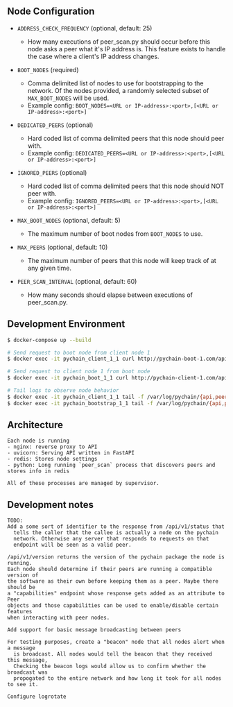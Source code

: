 ## Node Configuration
* `ADDRESS_CHECK_FREQUENCY` (optional, default: 25)
  * How many executions of peer_scan.py should occur before this node asks a peer what
    it's IP address is. This feature exists to handle the case where a client's IP
    address changes.

* `BOOT_NODES` (required)
  * Comma delimited list of nodes to use for bootstrapping to the network. Of the nodes
    provided, a randomly selected subset of `MAX_BOOT_NODES` will be used.
  * Example config: `BOOT_NODES=<URL or IP-address>:<port>,[<URL or IP-address>:<port>]`

* `DEDICATED_PEERS` (optional)
  * Hard coded list of comma delimited peers that this node should peer with.
  * Example config: `DEDICATED_PEERS=<URL or IP-address>:<port>,[<URL or IP-address>:<port>]`

* `IGNORED_PEERS` (optional)
  * Hard coded list of comma delimited peers that this node should NOT peer with.
  * Example config: `IGNORED_PEERS=<URL or IP-address>:<port>,[<URL or IP-address>:<port>]`

* `MAX_BOOT_NODES` (optional, default: 5)
  * The maximum number of boot nodes from `BOOT_NODES` to use.

* `MAX_PEERS` (optional, default: 10)
  * The maximum number of peers that this node will keep track of at any given time.

* `PEER_SCAN_INTERVAL` (optional, default: 60)
  * How many seconds should elapse between executions of peer_scan.py.

## Development Environment
```bash
$ docker-compose up --build

# Send request to boot node from client node 1
$ docker exec -it pychain_client_1_1 curl http://pychain-boot-1.com/api/v1/version

# Send request to client node 1 from boot node
$ docker exec -it pychain_boot_1_1 curl http://pychain-client-1.com/api/v1/version

# Tail logs to observe node behavior
$ docker exec -it pychain_client_1_1 tail -f /var/log/pychain/{api,peer_scan}.log
$ docker exec -it pychain_bootstrap_1_1 tail -f /var/log/pychain/{api,peer_scan}.log
```

## Architecture
```
Each node is running
- nginx: reverse proxy to API
- uvicorn: Serving API written in FastAPI
- redis: Stores node settings
- python: Long running `peer_scan` process that discovers peers and stores info in redis

All of these processes are managed by supervisor.
```

## Development notes
```
TODO:
Add a some sort of identifier to the response from /api/v1/status that
  tells the caller that the callee is actually a node on the pychain
  network. Otherwise any server that responds to requests on that
  endpoint will be seen as a valid peer.

/api/v1/version returns the version of the pychain package the node is running.
Each node should determine if their peers are running a compatible version of
the software as their own before keeping them as a peer. Maybe there should be
a "capabilities" endpoint whose response gets added as an attribute to Peer
objects and those capabilities can be used to enable/disable certain features
when interacting with peer nodes.

Add support for basic message broadcasting between peers

For testing purposes, create a "beacon" node that all nodes alert when a message
  is broadcast. All nodes would tell the beacon that they received this message,
  Checking the beacon logs would allow us to confirm whether the broadcast was
  propogated to the entire network and how long it took for all nodes to see it.

Configure logrotate
```
